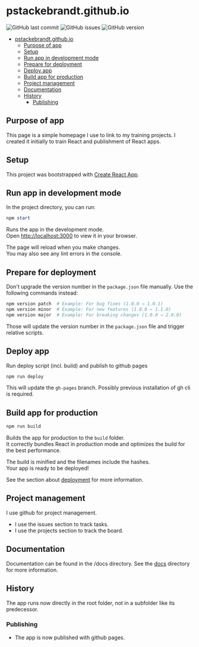 # pstackebrandt.github.io

![GitHub last commit](https://img.shields.io/github/last-commit/pstackebrandt/pstackebrandt.github.io)
![GitHub issues](https://img.shields.io/github/issues/pstackebrandt/pstackebrandt.github.io)
![GitHub version](https://img.shields.io/badge/version-1.6.4-blue)

- [pstackebrandt.github.io](#pstackebrandtgithubio)
  - [Purpose of app](#purpose-of-app)
  - [Setup](#setup)
  - [Run app in development mode](#run-app-in-development-mode)
  - [Prepare for deployment](#prepare-for-deployment)
  - [Deploy app](#deploy-app)
  - [Build app for production](#build-app-for-production)
  - [Project management](#project-management)
  - [Documentation](#documentation)
  - [History](#history)
    - [Publishing](#publishing)

## Purpose of app

This page is a simple homepage I use to link to my training projects.
I created it initially to train React and publishment of React apps.

## Setup

This project was bootstrapped with [Create React App](https://github.com/facebook/create-react-app).

## Run app in development mode

In the project directory, you can run:

```powershell
npm start
```

Runs the app in the development mode.\
Open [http://localhost:3000](http://localhost:3000) to view it in your browser.

The page will reload when you make changes.\
You may also see any lint errors in the console.

## Prepare for deployment

Don't upgrade the version number in the `package.json` file manually. Use the following commands instead:

```powershell
npm version patch  # Example: For bug fixes (1.0.0 → 1.0.1)
npm version minor  # Example: For new features (1.0.0 → 1.1.0)
npm version major  # Example: For breaking changes (1.0.0 → 2.0.0)
```

Those will update the version number in the `package.json` file and trigger relative scripts.

## Deploy app

Run deploy script (incl. build) and publish to github pages

```powershell
npm run deploy
```

This will update the `gh-pages` branch. Possibly previous installation of gh cli is required.

## Build app for production

```powershell
npm run build
```

Builds the app for production to the `build` folder.\
It correctly bundles React in production mode and optimizes the build for the best performance.

The build is minified and the filenames include the hashes.\
Your app is ready to be deployed!

See the section about [deployment](https://facebook.github.io/create-react-app/docs/deployment) for more information.

## Project management

I use github for project management.

- I use the issues section to track tasks.
- I use the projects section to track the board.

## Documentation

Documentation can be found in the /docs directory. See the [docs](docs/README.md) directory for more information.

## History

The app runs now directly in the root folder, not in a subfolder like its predecessor.

### Publishing

- The app is now published with github pages.
